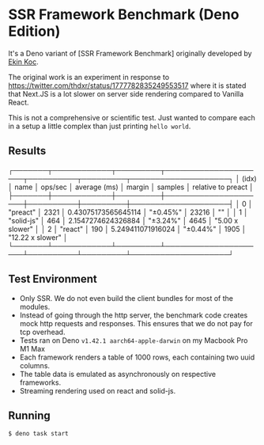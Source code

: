 # SSR Framework Benchmark (Deno Edition)

It's a Deno variant of [SSR Framework Benchmark] originally developed by [Ekin Koc](https://github.com/eknkc).

The original work is an experiment in response to https://twitter.com/thdxr/status/1777782835249553517 where it is stated that Next.JS is a lot slower on server side rendering compared to Vanilla React.

This is not a comprehensive or scientific test. Just wanted to compare each in a setup a little complex than just printing `hello world`.

## Results

┌───────┬────────────┬─────────┬─────────────────────┬──────────┬─────────┬────────────────────┐
│ (idx) │ name       │ ops/sec │ average (ms)        │ margin   │ samples │ relative to preact │
├───────┼────────────┼─────────┼─────────────────────┼──────────┼─────────┼────────────────────┤
│     0 │ "preact"   │    2321 │ 0.43075173565645114 │ "±0.45%" │   23216 │ ""                 │
│     1 │ "solid-js" │     464 │ 2.1547274624326884  │ "±3.24%" │    4645 │ "5.00 x slower"    │
│     2 │ "react"    │     190 │ 5.249411071916024   │ "±0.44%" │    1905 │ "12.22 x slower"   │
└───────┴────────────┴─────────┴─────────────────────┴──────────┴─────────┴────────────────────┘

## Test Environment

- Only SSR. We do not even build the client bundles for most of the modules.
- Instead of going through the http server, the benchmark code creates mock http requests and responses. This ensures that we do not pay for tcp overhead.
- Tests ran on Deno `v1.42.1 aarch64-apple-darwin` on my Macbook Pro M1 Max
- Each framework renders a table of 1000 rows, each containing two uuid columns.
- The table data is emulated as asynchronously on respective frameworks.
- Streaming rendering used on react and solid-js.

## Running

```sh
$ deno task start
```
